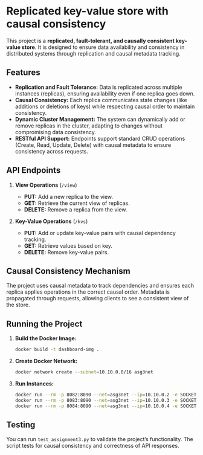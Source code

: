 # Replicated key-value store with causal consistency 

This project is a **replicated, fault-tolerant, and causally consistent key-value store**. It is designed to ensure data availability and consistency in distributed systems through replication and causal metadata tracking.

## Features

- **Replication and Fault Tolerance:** Data is replicated across multiple instances (replicas), ensuring availability even if one replica goes down.
- **Causal Consistency:** Each replica communicates state changes (like additions or deletions of keys) while respecting causal order to maintain consistency.
- **Dynamic Cluster Management:** The system can dynamically add or remove replicas in the cluster, adapting to changes without compromising data consistency.
- **RESTful API Support:** Endpoints support standard CRUD operations (Create, Read, Update, Delete) with causal metadata to ensure consistency across requests.

## API Endpoints

1. **View Operations** (`/view`)
   - **PUT:** Add a new replica to the view.
   - **GET:** Retrieve the current view of replicas.
   - **DELETE:** Remove a replica from the view.

2. **Key-Value Operations** (`/kvs`)
   - **PUT:** Add or update key-value pairs with causal dependency tracking.
   - **GET:** Retrieve values based on key.
   - **DELETE:** Remove key-value pairs.

## Causal Consistency Mechanism

The project uses causal metadata to track dependencies and ensures each replica applies operations in the correct causal order. Metadata is propagated through requests, allowing clients to see a consistent view of the store.

## Running the Project

1. **Build the Docker Image:**
   ```bash
   docker build -t dashboard-img .
2. **Create Docker Network:**
   ```bash
   docker network create --subnet=10.10.0.0/16 asg3net
3. **Run Instances:**
   ```bash
   docker run --rm -p 8082:8090 --net=asg3net --ip=10.10.0.2 -e SOCKET_ADDRESS=10.10.0.2:8090 -e VIEW=10.10.0.2:8090,10.10.0.3:8090,10.10.0.4:8090 dashboard-img
   docker run --rm -p 8083:8090 --net=asg3net --ip=10.10.0.3 -e SOCKET_ADDRESS=10.10.0.3:8090 -e VIEW=10.10.0.2:8090,10.10.0.3:8090,10.10.0.4:8090 dashboard-img
   docker run --rm -p 8084:8090 --net=asg3net --ip=10.10.0.4 -e SOCKET_ADDRESS=10.10.0.4:8090 -e VIEW=10.10.0.2:8090,10.10.0.3:8090,10.10.0.4:8090 dashboard-img
   
## Testing

You can run `test_assignment3.py` to validate the project’s functionality. The script tests for causal consistency and correctness of API responses.
